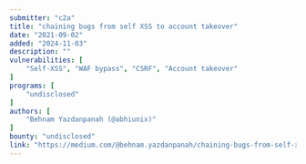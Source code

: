 ```yaml
---
submitter: "c2a"
title: "chaining bugs from self XSS to account takeover"
date: "2021-09-02"
added: "2024-11-03"
description: ""
vulnerabilities: [
    "Self-XSS", "WAF bypass", "CSRF", "Account takeover"
]
programs: [
    "undisclosed"
]
authors: [
    "Behnam Yazdanpanah (@abhiunix)"
]
bounty: "undisclosed"
link: "https://medium.com/@behnam.yazdanpanah/chaining-bugs-from-self-xss-to-account-takeover-82d572136bdf"
---
```




